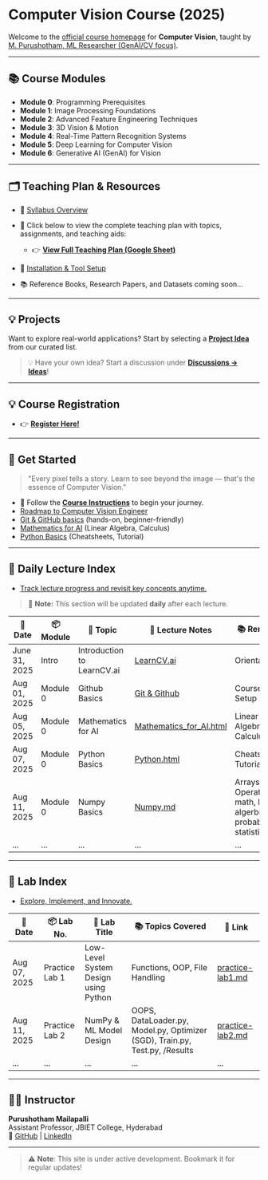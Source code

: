 # Computer Vision Course (2025)

Welcome to the [official course homepage](https://purus15987.github.io/LearnCV.ai/) for **Computer Vision**, taught by [M. Purushotham, ML Researcher (GenAI/CV focus)](https://github.com/purus15987).

---

## 📚 Course Modules

- **Module 0**: Programming Prerequisites  
- **Module 1**: Image Processing Foundations  
- **Module 2**: Advanced Feature Engineering Techniques  
- **Module 3**: 3D Vision & Motion  
- **Module 4**: Real-Time Pattern Recognition Systems  
- **Module 5**: Deep Learning for Computer Vision  
- **Module 6**: Generative AI (GenAI) for Vision

---

## 🗂️ Teaching Plan & Resources

- 📘 [Syllabus Overview](lectures/syllabus.md)  
- 📅 Click below to view the complete teaching plan with topics, assignments, and teaching aids:
  - 👉 [**View Full Teaching Plan (Google Sheet)**](https://docs.google.com/spreadsheets/d/1hCIqkod6LDRs8pzpcXTUU6w7MhRJ8bcmY_QlECySOSU)

- 🧰 [Installation & Tool Setup](instructions.md)  
- 📚 Reference Books, Research Papers, and Datasets coming soon...


---

## 💡 Projects

Want to explore real-world applications? Start by selecting a [**Project Idea**](projects/project_ideas.md) from our curated list.

> 💡 Have your own idea? Start a discussion under [**Discussions → Ideas**](https://github.com/purus15987/LearnCV.ai/discussions/categories/ideas)!

---

## 💡 Course Registration

- 👉 [**Register Here!**](https://purus15987.github.io/LearnCV.ai/docs/templates/studentRegister.html)

---

## 🚀 Get Started

> "Every pixel tells a story. Learn to see beyond the image — that's the essence of Computer Vision."

- 📌 Follow the [**Course Instructions**](instructions.md) to begin your journey.
- [Roadmap to Computer Vision Engineer](lectures/syllabus.md)
- [Git & GitHub basics](tools/git&github.md) (hands-on, beginner-friendly)
- [Mathematics for AI](lectures/notebooks/Mathematics_for_AI.ipynb) (Linear Algebra, Calculus)
- [Python Basics](lectures/notebooks/Python.ipynb) (Cheatsheets, Tutorial)

---

## 📆 Daily Lecture Index

- [Track lecture progress and revisit key concepts anytime.](lectures/lectures.md)
> 📌 **Note:** This section will be updated **daily** after each lecture.


| 📅 Date      | 📦 Module | 🧠 Topic                         | 📁 Lecture Notes | 📚 Remarks                               |
| ------------ | --------- | -------------------------------- | ----------------- | ------------------------------------------ |
| June 31, 2025 | Intro  | Introduction to LearnCV.ai  | [LearnCV.ai](../index.md)  | Orientation   |
| Aug 01, 2025 | Module 0  | Github Basics | [Git & Github](../tools/git&github.md)  | Course Setup   |
| Aug 05, 2025 | Module 0  | Mathematics for AI | [Mathematics_for_AI.html](lectures/notebooks/Mathematics_for_AI.ipynb)  | Linear Algebra, Calculus   |
| Aug 07, 2025 | Module 0  | Python Basics| [Python.html](lectures/notebooks/Python.ipynb)  | Cheatsheets, Tutorial   |
| Aug 11, 2025 | Module 0  | Numpy Basics| [Numpy.md](tools/numpy.md)  |  Arrays & Operations, math, linear-algerbra, probability & statistics  |
| ...          | ...       | ...                              | ...               | ...                                        |

---

## 🔬 **Lab Index**

- [Explore, Implement, and Innovate.](lab/lab.md)

| 📅 **Date**  | 📦 **Lab No.** | 🧠 **Lab Title**                     | 📚 **Topics Covered**                    | 🔗 **Link**     |
| ------------ | -------------- | ------------------------------------ | ---------------------------------------- | --------------- |
| Aug 07, 2025 | Practice Lab 1 | Low-Level System Design using Python | Functions, OOP, File Handling            | [practice-lab1.md](lab/practice-lab1.md) |
| Aug 11, 2025 | Practice Lab 2 | NumPy & ML Model Design | OOPS, DataLoader.py, Model.py, Optimizer (SGD), Train.py, Test.py, /Results          | [practice-lab2.md](lab/practice-lab2.md) |
| ...          | ...       | ...                              | ...               | ...                                        |

---

## 👨‍🏫 Instructor

**Purushotham Mailapalli**  
Assistant Professor, JBIET College, Hyderabad  
📎 [GitHub](https://github.com/purus15987) | [LinkedIn](https://www.linkedin.com/in/purushotham-mailapalli-0207471b3)

---

> ⚠️ **Note**: This site is under active development. Bookmark it for regular updates!

